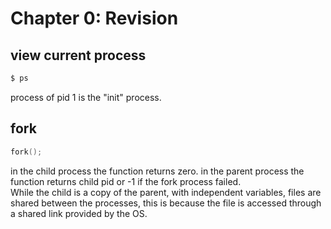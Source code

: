 # Chapter 0: Revision

## view current process
```zsh    
$ ps
```
process of pid 1 is the "init" process.

## fork
```C
fork();
```

in the child process the function returns zero. in the parent process the function returns child pid or -1 if the fork process failed.  
While the child is a copy of the parent, with independent variables, files are shared between the processes, this is because the file is accessed through a shared link provided by the OS.